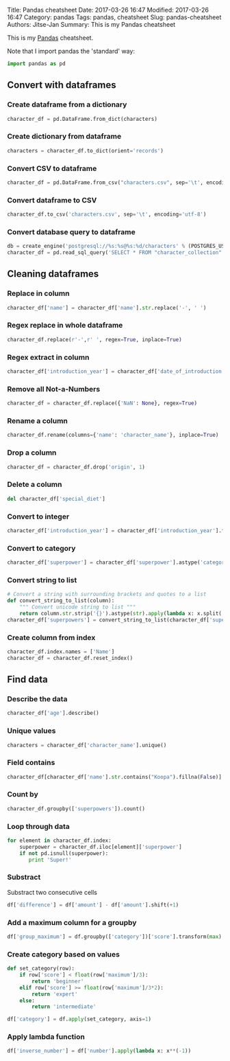 Title: Pandas cheatsheet
Date: 2017-03-26 16:47
Modified: 2017-03-26 16:47
Category: pandas
Tags: pandas, cheatsheet
Slug: pandas-cheatsheet
Authors: Jitse-Jan
Summary: This is my Pandas cheatsheet

This is my [Pandas](http://pandas.pydata.org) cheatsheet. 

Note that I import pandas the 'standard' way:
``` python
import pandas as pd
```
## Convert with dataframes
### Create dataframe from a dictionary
``` python
character_df = pd.DataFrame.from_dict(characters)
```

### Create dictionary from dataframe
``` python
characters = character_df.to_dict(orient='records')
```

### Convert CSV to dataframe
``` python
character_df = pd.DataFrame.from_csv("characters.csv", sep='\t', encoding='utf-8')
```

### Convert dataframe to CSV
``` python
character_df.to_csv('characters.csv', sep='\t', encoding='utf-8')
```

### Convert database query to dataframe
``` python
db = create_engine('postgresql://%s:%s@%s:%d/characters' % (POSTGRES_USER, POSTGRES_PASS, POSTGRES_HOST, POSTGRES_PORT))
character_df = pd.read_sql_query('SELECT * FROM "character_collection"', con=db)
```

## Cleaning dataframes
### Replace in column
``` python
character_df['name'] = character_df['name'].str.replace('-', ' ')
```
### Regex replace in whole dataframe
``` python
character_df.replace(r'-',r' ', regex=True, inplace=True)
```
### Regex extract in column
``` python
character_df['introduction_year'] = character_df['date_of_introduction'].str.extract('(\d{4})-..-..', expand=True)
```
### Remove all Not-a-Numbers
``` python
character_df = character_df.replace({'NaN': None}, regex=True)
```
### Rename a column
``` python
character_df.rename(columns={'name': 'character_name'}, inplace=True)
```
### Drop a column
``` python
character_df = character_df.drop('origin', 1)
```
### Delete a column
``` python
del character_df['special_diet']
```
### Convert to integer
``` python
character_df['introduction_year'] = character_df['introduction_year'].fillna(-1).astype('int64')
```
### Convert to category
``` python
character_df['superpower'] = character_df['superpower'].astype('category')
```

### Convert string to list
``` python
# Convert a string with surrounding brackets and quotes to a list
def convert_string_to_list(column):
    """ Convert unicode string to list """
    return column.str.strip('{}').astype(str).apply(lambda x: x.split(',')[0].strip("\"") if len(x) > 0 else "")
character_df['superpowers'] = convert_string_to_list(character_df['superpowers'])
```

### Create column from index
``` python
character_df.index.names = ['Name']
character_df = character_df.reset_index()
```

## Find data
### Describe the data
``` python
character_df['age'].describe()
```
### Unique values
``` python
characters = character_df['character_name'].unique()
```

### Field contains
``` python
character_df[character_df['name'].str.contains("Koopa").fillna(False)]
```

### Count by
``` python
character_df.groupby(['superpowers']).count()
```

### Loop through data
``` python
for element in character_df.index:
    superpower = character_df.iloc[element]['superpower']
    if not pd.isnull(superpower):
       print 'Super!'
```

### Substract 
Substract two consecutive cells
``` python
df['difference'] = df['amount'] - df['amount'].shift(+1)
```

### Add a maximum column for a groupby
``` python
df['group_maximum'] = df.groupby(['category'])['score'].transform(max)
```

### Create category based on values
``` python
def set_category(row):
    if row['score'] < float(row['maximum']/3):
        return 'beginner'
    elif row['score'] >= float(row['maximum']/3*2):
        return 'expert' 
    else:
        return 'intermediate'

df['category'] = df.apply(set_category, axis=1)
```

### Apply lambda function
``` python
df['inverse_number'] = df['number'].apply(lambda x: x**(-1))
``` 